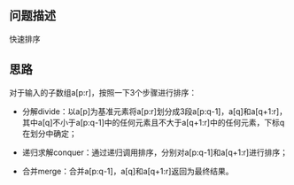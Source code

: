 问题描述
----
快速排序

思路
----
对于输入的子数组a[p:r]，按照一下3个步骤进行排序：

- 分解divide：以a[p]为基准元素将a[p:r]划分成3段a[p:q-1]，a[q]和a[q+1:r]，
    其中a[q]不小于a[p:q-1]中的任何元素且不大于a[q+1:r]中的任何元素，下标q在划分中确定；

- 递归求解conquer：通过递归调用排序，分别对a[p:q-1]和a[q+1:r]进行排序；

- 合并merge：合并a[p:q-1]，a[q]和a[q+1:r]返回为最终结果。